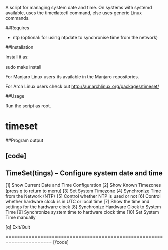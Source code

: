 A script for managing system date and time.
On systems with systemd available, uses the timedatectl command, else uses generic Linux commands.

##Requires

<ul>
<li>ntp (optional: for using ntpdate to synchronise time from the network)</li>
</ul>

##Installation

Install it as:

sudo make install

For Manjaro Linux users its available in the Manjaro repositories.

For Arch Linux users check out http://aur.archlinux.org/packages/timeset/

##Usage

Run the script as root.

 # timeset

##Program output

[code]
----------------------------------------------------------------------
  TimeSet(tings) - Configure system date and time 
----------------------------------------------------------------------

 [1]   Show Current Date and Time Configuration 
 [2]   Show Known Timezones (press q to return to menu) 
 [3]   Set System Timezone 
 [4]   Synchronize Time from the Network (NTP) 
 [5]   Control whether NTP is used or not 
 [6]   Control whether hardware clock is in UTC or local time 
 [7]   Show the time and settings for the hardware clock 
 [8]   Synchronize Hardware Clock to System Time 
 [9]   Synchronize system time to hardware clock time 
 [10]  Set System Time manually 

 [q] Exit/Quit
 
======================================================================
[/code]
